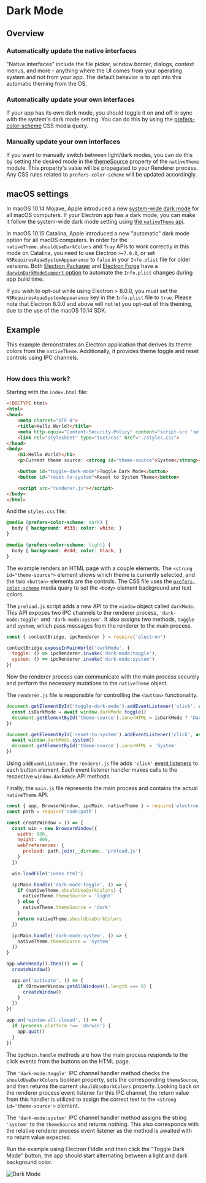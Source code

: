 # Dark Mode

## Overview

### Automatically update the native interfaces

"Native interfaces" include the file picker, window border, dialogs, context
menus, and more - anything where the UI comes from your operating system and
not from your app. The default behavior is to opt into this automatic theming
from the OS.

### Automatically update your own interfaces

If your app has its own dark mode, you should toggle it on and off in sync with
the system's dark mode setting. You can do this by using the
[prefers-color-scheme][] CSS media query.

### Manually update your own interfaces

If you want to manually switch between light/dark modes, you can do this by
setting the desired mode in the
[themeSource](../api/native-theme.md#nativethemethemesource)
property of the `nativeTheme` module. This property's value will be propagated
to your Renderer process. Any CSS rules related to `prefers-color-scheme` will
be updated accordingly.

## macOS settings

In macOS 10.14 Mojave, Apple introduced a new [system-wide dark mode][system-wide-dark-mode]
for all macOS computers. If your Electron app has a dark mode, you can make it
follow the system-wide dark mode setting using
[the `nativeTheme` api](../api/native-theme.md).

In macOS 10.15 Catalina, Apple introduced a new "automatic" dark mode option
for all macOS computers. In order for the `nativeTheme.shouldUseDarkColors` and
`Tray` APIs to work correctly in this mode on Catalina, you need to use Electron
`>=7.0.0`, or set `NSRequiresAquaSystemAppearance` to `false` in your
`Info.plist` file for older versions. Both [Electron Packager][electron-packager]
and [Electron Forge][electron-forge] have a
[`darwinDarkModeSupport` option][packager-darwindarkmode-api]
to automate the `Info.plist` changes during app build time.

If you wish to opt-out while using Electron &gt; 8.0.0, you must
set the `NSRequiresAquaSystemAppearance` key in the `Info.plist` file to
`true`. Please note that Electron 8.0.0 and above will not let you opt-out
of this theming, due to the use of the macOS 10.14 SDK.

## Example

This example demonstrates an Electron application that derives its theme colors from the
`nativeTheme`. Additionally, it provides theme toggle and reset controls using IPC channels.

```fiddle docs/fiddles/features/dark-mode

```

### How does this work?

Starting with the `index.html` file:

```html title='index.html'
<!DOCTYPE html>
<html>
<head>
    <meta charset="UTF-8">
    <title>Hello World!</title>
    <meta http-equiv="Content-Security-Policy" content="script-src 'self' 'unsafe-inline';" />
    <link rel="stylesheet" type="text/css" href="./styles.css">
</head>
<body>
    <h1>Hello World!</h1>
    <p>Current theme source: <strong id="theme-source">System</strong></p>

    <button id="toggle-dark-mode">Toggle Dark Mode</button>
    <button id="reset-to-system">Reset to System Theme</button>

    <script src="renderer.js"></script>
</body>
</html>
```

And the `styles.css` file:

```css title='styles.css'
@media (prefers-color-scheme: dark) {
  body { background: #333; color: white; }
}

@media (prefers-color-scheme: light) {
  body { background: #ddd; color: black; }
}
```

The example renders an HTML page with a couple elements. The `<strong id="theme-source">`
 element shows which theme is currently selected, and the two `<button>` elements are the
 controls. The CSS file uses the [`prefers-color-scheme`][prefers-color-scheme] media query
 to set the `<body>` element background and text colors.

The `preload.js` script adds a new API to the `window` object called `darkMode`. This API
 exposes two IPC channels to the renderer process, `'dark-mode:toggle'` and `'dark-mode:system'`.
 It also assigns two methods, `toggle` and `system`, which pass messages from the renderer to the
 main process.

```js title='preload.js'
const { contextBridge, ipcRenderer } = require('electron')

contextBridge.exposeInMainWorld('darkMode', {
  toggle: () => ipcRenderer.invoke('dark-mode:toggle'),
  system: () => ipcRenderer.invoke('dark-mode:system')
})
```

Now the renderer process can communicate with the main process securely and perform the necessary
 mutations to the `nativeTheme` object.

The `renderer.js` file is responsible for controlling the `<button>` functionality.

```js title='renderer.js' @ts-expect-error=[2,7]
document.getElementById('toggle-dark-mode').addEventListener('click', async () => {
  const isDarkMode = await window.darkMode.toggle()
  document.getElementById('theme-source').innerHTML = isDarkMode ? 'Dark' : 'Light'
})

document.getElementById('reset-to-system').addEventListener('click', async () => {
  await window.darkMode.system()
  document.getElementById('theme-source').innerHTML = 'System'
})
```

Using `addEventListener`, the `renderer.js` file adds `'click'` [event listeners][event-listeners]
 to each button element. Each event listener handler makes calls to the respective `window.darkMode`
 API methods.

Finally, the `main.js` file represents the main process and contains the actual `nativeTheme` API.

```js
const { app, BrowserWindow, ipcMain, nativeTheme } = require('electron')
const path = require('node:path')

const createWindow = () => {
  const win = new BrowserWindow({
    width: 800,
    height: 600,
    webPreferences: {
      preload: path.join(__dirname, 'preload.js')
    }
  })

  win.loadFile('index.html')

  ipcMain.handle('dark-mode:toggle', () => {
    if (nativeTheme.shouldUseDarkColors) {
      nativeTheme.themeSource = 'light'
    } else {
      nativeTheme.themeSource = 'dark'
    }
    return nativeTheme.shouldUseDarkColors
  })

  ipcMain.handle('dark-mode:system', () => {
    nativeTheme.themeSource = 'system'
  })
}

app.whenReady().then(() => {
  createWindow()

  app.on('activate', () => {
    if (BrowserWindow.getAllWindows().length === 0) {
      createWindow()
    }
  })
})

app.on('window-all-closed', () => {
  if (process.platform !== 'darwin') {
    app.quit()
  }
})
```

The `ipcMain.handle` methods are how the main process responds to the click events from the buttons
 on the HTML page.

The `'dark-mode:toggle'` IPC channel handler method checks the `shouldUseDarkColors` boolean property,
 sets the corresponding `themeSource`, and then returns the current `shouldUseDarkColors` property.
 Looking back on the renderer process event listener for this IPC channel, the return value from this
 handler is utilized to assign the correct text to the `<strong id='theme-source'>` element.

The `'dark-mode:system'` IPC channel handler method assigns the string `'system'` to the `themeSource`
 and returns nothing. This also corresponds with the relative renderer process event listener as the
 method is awaited with no return value expected.

Run the example using Electron Fiddle and then click the "Toggle Dark Mode" button; the app should
 start alternating between a light and dark background color.

![Dark Mode](../images/dark_mode.gif)

[system-wide-dark-mode]: https://developer.apple.com/design/human-interface-guidelines/macos/visual-design/dark-mode/
[electron-forge]: https://www.electronforge.io/
[electron-packager]: https://github.com/electron/packager
[packager-darwindarkmode-api]: https://electron.github.io/packager/main/interfaces/electronpackager.options.html#darwindarkmodesupport
[prefers-color-scheme]: https://developer.mozilla.org/en-US/docs/Web/CSS/@media/prefers-color-scheme
[event-listeners]: https://developer.mozilla.org/en-US/docs/Web/API/EventTarget/addEventListener
